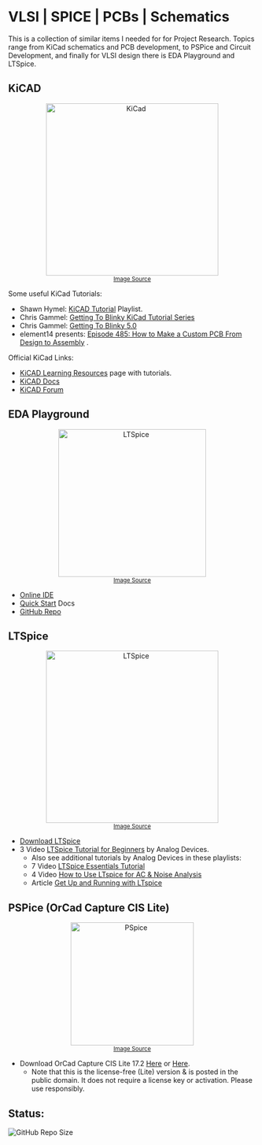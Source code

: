 # VLSI | SPICE | PCBs | Schematics

This is a collection of similar items I needed for for Project Research. Topics range from KiCad schematics and PCB development, to PSPice and Circuit Development, and finally for VLSI design there is EDA Playground and LTSpice.

## KiCAD

<div align="center">

<img src="./assets/KiCad-Logo1.png" alt="KiCad" width="350"/><br>
<small><a href="https://www.eurocircuits.com/wp-content/uploads/KiCad-Logo1.png">Image Source</a></small>

</div>

Some useful KiCad Tutorials:
- Shawn Hymel: [KiCAD Tutorial](https://www.youtube.com/playlist?list=PLEBQazB0HUyR24ckSZ5u05TZHV9khgA1O) Playlist.
- Chris Gammel: [Getting To Blinky KiCad Tutorial Series](https://www.youtube.com/watch?v=iTyi3RvNoB0&list=PLy2022BX6Esr6yxwDzhqYZyuuenJE2s5B)
- Chris Gammel: [Getting To Blinky 5.0](https://www.youtube.com/watch?v=BVhWh3AsXQs&list=PLy2022BX6EspFAKBCgRuEuzapuz_4aJCn)
- element14 presents: [Episode 485: How to Make a Custom PCB From Design to Assembly](https://www.youtube.com/watch?v=p6Fc1ep98VI) .

Official KiCad Links:

- [KiCAD Learning Resources](https://www.kicad.org/help/learning-resources/) page with tutorials.
- [KiCAD Docs](https://docs.kicad.org/)
- [KiCAD Forum](https://forum.kicad.info/)

## EDA Playground

<div align="center">

<img src="./assets/EDAplayground.png" alt="LTSpice" width="300"/><br>
<small>
    <a href="https://avatars3.githubusercontent.com/u/11648029?s=400&v=4">Image Source</a>
</small>

</div>

- [Online IDE](https://www.edaplayground.com/)
- [Quick Start](https://eda-playground.readthedocs.io/en/latest/quick-start.html) Docs
- [GitHub Repo](https://github.com/edaplayground/eda-playground)


## LTSpice

<div align="center">

<img src="./assets/LTSpice-Logo.jpg" alt="LTSpice" width="350"/><br>
<small>
    <a href="https://i.pinimg.com/736x/b3/89/7f/b3897ffd382384c4323667172d76e659.jpg">Image Source</a>
</small>

</div>

- [Download LTSpice](https://www.analog.com/en/resources/design-tools-and-calculators/ltspice-simulator.html)
- 3 Video [LTSpice Tutorial for Beginners](https://www.analog.com/en/resources/media-center/videos/video-series/ltspice-getting-started-tutorial.html) by Analog Devices.
    - Also see additional tutorials by Analog Devices in these playlists:
    - 7 Video [LTSpice Essentials Tutorial](https://www.analog.com/en/resources/media-center/videos/video-series/ltspice-essentials-tutorial.html)
    - 4 Video [How to Use LTspice for AC & Noise Analysis](https://www.analog.com/en/resources/media-center/videos/video-series/ltspice-ac-noise-analysis-tutorial.html)
    - Article [Get Up and Running with LTspice](https://www.analog.com/en/resources/analog-dialogue/articles/get-up-and-running-with-ltspice.html)

## PSPice (OrCad Capture CIS Lite)

<div align="center">

<img src="./assets/PSpice.png" alt="PSpice" width="250"/><br>
<small>
    <a href="https://images.credential.net/design/8c38784e-2876-4716-bcb7-410ce74f59a4_cdeb97702cf0af1b945a1f67f94d342daf939b3ef803c20f48b01d3a5cbbe769.png">Image Source</a>
</small>

</div>

- Download OrCad Capture CIS Lite 17.2 [Here](https://archive.org/details/data2_202303) or [Here](https://archive.org/details/17.2-or-cad-lite-capture-pspice). 
    - Note that this is the license-free (Lite) version & is posted in the public domain. It does not require a license key or activation. Please use responsibly.


## Status:

![GitHub Repo Size](https://img.shields.io/github/repo-size/ADolbyB/schematics-pcbs?label=Repo%20Size&logo=Github)